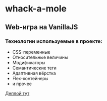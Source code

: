 # whack-a-mole
## Web-игра на VanillaJS

### Технологии используемые в проекте: 

* CSS-переменные 
* Относительные величины 
* Модификаторы 
* Семантические теги 
* Адаптивная вёрстка 
* Flex-контейнеры 
* и прочее 

[Деплой тут](https://loki87by.github.io/JS-Clock/)
